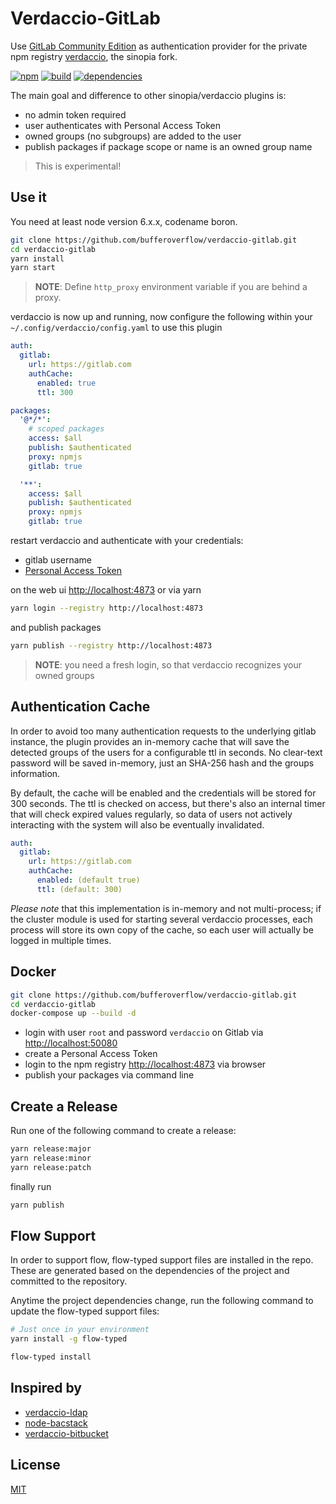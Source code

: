 # Verdaccio-GitLab

Use [GitLab Community Edition](https://gitlab.com/gitlab-org/gitlab-ce)
as authentication provider for the private npm registry
[verdaccio](https://github.com/verdaccio/verdaccio), the sinopia fork.

[![npm](https://badge.fury.io/js/verdaccio-gitlab.svg)](http://badge.fury.io/js/verdaccio-gitlab)
[![build](https://travis-ci.org/bufferoverflow/verdaccio-gitlab.svg?branch=master)](https://travis-ci.org/bufferoverflow/verdaccio-gitlab)
[![dependencies](https://david-dm.org/bufferoverflow/verdaccio-gitlab/status.svg)](https://david-dm.org/bufferoverflow/verdaccio-gitlab)

The main goal and difference to other sinopia/verdaccio plugins is:

- no admin token required
- user authenticates with Personal Access Token
- owned groups (no subgroups) are added to the user
- publish packages if package scope or name is an owned group name

> This is experimental!

## Use it

You need at least node version 6.x.x, codename boron.

```sh
git clone https://github.com/bufferoverflow/verdaccio-gitlab.git
cd verdaccio-gitlab
yarn install
yarn start
```

> **NOTE**: Define `http_proxy` environment variable if you are behind a proxy.

verdaccio is now up and running, now configure the following within
your `~/.config/verdaccio/config.yaml` to use this plugin

```yaml
auth:
  gitlab:
    url: https://gitlab.com
    authCache:
      enabled: true
      ttl: 300

packages:
  '@*/*':
    # scoped packages
    access: $all
    publish: $authenticated
    proxy: npmjs
    gitlab: true

  '**':
    access: $all
    publish: $authenticated
    proxy: npmjs
    gitlab: true
```

restart verdaccio and authenticate with your credentials:

- gitlab username
- [Personal Access Token](https://gitlab.com/profile/personal_access_tokens)

on the web ui [http://localhost:4873](http://localhost:4873) or via yarn

```sh
yarn login --registry http://localhost:4873
```

and publish packages

```sh
yarn publish --registry http://localhost:4873
```

> **NOTE**: you need a fresh login, so that verdaccio recognizes your owned groups

## Authentication Cache

In order to avoid too many authentication requests to the underlying
gitlab instance, the plugin provides an in-memory cache that will save
the detected groups of the users for a configurable ttl in seconds.
No clear-text password will be saved in-memory, just an SHA-256 hash
and the groups information.

By default, the cache will be enabled and the credentials will be stored
for 300 seconds. The ttl is checked on access, but there's also an
internal timer that will check expired values regularly, so data of
users not actively interacting with the system will also be eventually
invalidated.

```yaml
auth:
  gitlab:
    url: https://gitlab.com
    authCache:
      enabled: (default true)
      ttl: (default: 300)
```

*Please note* that this implementation is in-memory and not
multi-process; if the cluster module is used for starting several
verdaccio processes, each process will store its own copy of the cache,
so each user will actually be logged in multiple times.

## Docker

```sh
git clone https://github.com/bufferoverflow/verdaccio-gitlab.git
cd verdaccio-gitlab
docker-compose up --build -d
```

- login with user `root` and password `verdaccio` on Gitlab via [http://localhost:50080](http://localhost:50080)
- create a Personal Access Token
- login to the npm registry [http://localhost:4873](http://localhost:4873) via browser
- publish your packages via command line

## Create a Release

Run one of the following command to create a release:

```sh
yarn release:major
yarn release:minor
yarn release:patch
```

finally run

```sh
yarn publish
```

## Flow Support

In order to support flow, flow-typed support files are installed in the
repo. These are generated based on the dependencies of the project and
committed to the repository.

Anytime the project dependencies change, run the following command to
update the flow-typed support files:

```bash
# Just once in your environment
yarn install -g flow-typed

flow-typed install
```

## Inspired by

- [verdaccio-ldap](https://github.com/Alexandre-io/verdaccio-ldap)
- [node-bacstack](https://github.com/fh1ch/node-bacstack)
- [verdaccio-bitbucket](https://github.com/idangozlan/verdaccio-bitbucket)

## License

[MIT](https://spdx.org/licenses/MIT)
